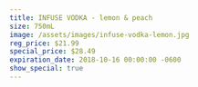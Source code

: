 ```yaml
---
title: INFUSE VODKA - lemon & peach
size: 750mL
image: /assets/images/infuse-vodka-lemon.jpg
reg_price: $21.99
special_price: $28.49
expiration_date: 2018-10-16 00:00:00 -0600
show_special: true
---
```


